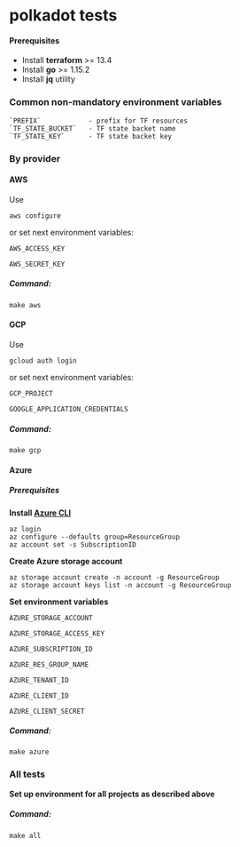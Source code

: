polkadot tests
=================

#### Prerequisites

* Install **terraform** >= 13.4
* Install **go** >= 1.15.2
* Install **jq** utility 

### Common non-mandatory environment variables

    `PREFIX`            - prefix for TF resources
    `TF_STATE_BUCKET`   - TF state backet name
    `TF_STATE_KEY`      - TF state backet key

### By provider

#### AWS

Use 

    aws configure
    
or set next environment variables:

`AWS_ACCESS_KEY`

`AWS_SECRET_KEY`

##### Command:
    
    make aws
    
#### GCP

Use 

    gcloud auth login

or set next environment variables:

`GCP_PROJECT`

`GOOGLE_APPLICATION_CREDENTIALS`

##### Command:
    
    make gcp
    
#### Azure

##### Prerequisites

**Install [Azure CLI](https://docs.microsoft.com/en-us/cli/azure/install-azure-cli)**

    az login
    az configure --defaults group=ResourceGroup
    az account set -s SubscriptionID
    
**Create Azure storage account**

    az storage account create -n account -g ResourceGroup
    az storage account keys list -n account -g ResourceGroup

**Set environment variables**

`AZURE_STORAGE_ACCOUNT`

`AZURE_STORAGE_ACCESS_KEY`

`AZURE_SUBSCRIPTION_ID`

`AZURE_RES_GROUP_NAME`

`AZURE_TENANT_ID`

`AZURE_CLIENT_ID`

`AZURE_CLIENT_SECRET`

##### Command:
    
    make azure

### All tests

**Set up environment for all projects as described above**

##### Command:

    make all
